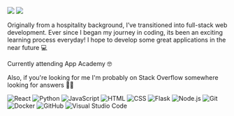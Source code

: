 <a href="https://www.linkedin.com/in/danielpong/"><img src="https://img.shields.io/badge/-Lets%20Link-0077B5?style=flat&logo=Linkedin&logoColor=white"/></a>
<a href="mailto:pongdaniel17@gmail.com"><img src="https://img.shields.io/badge/-Gmail-D14836?style=flat&logo=Gmail&logoColor=white"/></a>

Originally from a hospitality background, I’ve transitioned into full-stack web development. 
Ever since I began my journey in coding, its been an exciting learning process everyday!
I hope to develop some great applications in the near future 💻 

Currently attending App Academy 🤓

Also, if you're looking for me I'm probably on Stack Overflow somewhere looking for answers 👨‍💻

![React](https://img.shields.io/badge/-React-000000?style=flat&logo=react) 
![Python](https://img.shields.io/badge/-Python-000000?style=flat&logo=python)
![JavaScript](https://img.shields.io/badge/-JavaScript-000000?style=flat&logo=javascript)
![HTML](https://img.shields.io/badge/-HTML-000000?style=flat&logo=HTML5)
![CSS](https://img.shields.io/badge/-CSS-000000?style=flat&logo=CSS3&logoColor=1572B6)
![Flask](https://img.shields.io/badge/-Flask-000000?style=flat&logo=flask)
![Node.js](https://img.shields.io/badge/-Node.js-000000?style=flat&logo=node.js)
![Git](https://img.shields.io/badge/-Git-000000?style=flat&logo=git)
![Docker](https://img.shields.io/badge/-Docker-000000?style=flat&logo=Docker)
![GitHub](https://img.shields.io/badge/-GitHub-000000?style=flat&logo=github)
![Visual Studio Code](https://img.shields.io/badge/-Visual%20Studio%20Code-000000?style=flat&logo=visual-studio-code&logoColor=007ACC)
